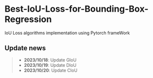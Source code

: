 # Best-IoU-Loss-for-Bounding-Box-Regression
IoU Loss algorithms implementation using Pytorch frameWork

## Update news
> + **2023/10/18**: Update GIoU 
> + **2023/10/19**: Update DIoU
> + **2023/10/20**: Update CIoU